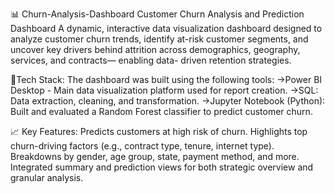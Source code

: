 📊 Churn-Analysis-Dashboard
 Customer Churn Analysis and Prediction Dashboard
 A dynamic, interactive data visualization dashboard designed to analyze customer churn trends, identify at-risk          customer  segments, and uncover key drivers behind attrition across demographics, geography, services, and contracts—    enabling data- driven retention strategies.

🔧Tech Stack:
The dashboard was built using the following tools:
->Power BI Desktop - Main data visualization platform used for report creation.
->SQL: Data extraction, cleaning, and transformation.
->Jupyter Notebook (Python): Built and evaluated a Random Forest classifier to predict customer churn.

 📈 Key Features:
    Predicts customers at high risk of churn.
    Highlights top churn-driving factors (e.g., contract type, tenure, internet type).
    Breakdowns by gender, age group, state, payment method, and more.
    Integrated summary and prediction views for both strategic overview and granular analysis.
